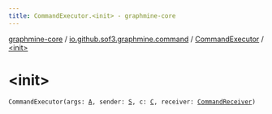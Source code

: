 ```yaml
---
title: CommandExecutor.<init> - graphmine-core
---
```


[graphmine-core](../../index.html) / [io.github.sof3.graphmine.command](../index.html) / [CommandExecutor](index.html) / [&lt;init&gt;](./-init-.html)

# &lt;init&gt;

`CommandExecutor(args: `[`A`](index.html#A)`, sender: `[`S`](index.html#S)`, c: `[`C`](index.html#C)`, receiver: `[`CommandReceiver`](../-command-receiver/index.html)`)`